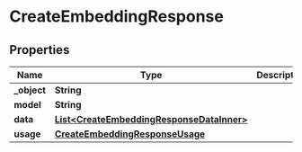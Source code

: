 

# CreateEmbeddingResponse


## Properties

| Name | Type | Description | Notes |
|------------ | ------------- | ------------- | -------------|
|**_object** | **String** |  |  |
|**model** | **String** |  |  |
|**data** | [**List&lt;CreateEmbeddingResponseDataInner&gt;**](CreateEmbeddingResponseDataInner.md) |  |  |
|**usage** | [**CreateEmbeddingResponseUsage**](CreateEmbeddingResponseUsage.md) |  |  |



